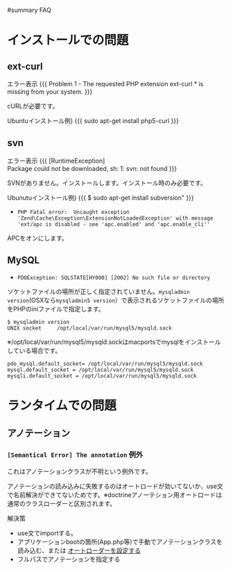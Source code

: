 #summary FAQ
# インストールでの問題 

## ext-curl 
エラー表示
{{{
  Problem 1
    - The requested PHP extension ext-curl * is missing from your system.
}}}

cURLが必要です。

Ubuntuインストール例)
{{{
sudo apt-get install php5-curl
}}}
## svn 
エラー表示
{{{
[RuntimeException]                                      
  Package could not be downloaded, sh: 1: svn: not found
}}}

SVNがありません。インストールします。インストール時のみ必要です。

Ubunutuインストール例)
{{{
$ sudo apt-get install subversion"
}}}

 * `PHP Fatal error:  Uncaught exception 'Zend\Cache\Exception\ExtensionNotLoadedException' with message 'ext/apc is disabled - see 'apc.enabled' and 'apc.enable_cli''`

APCをオンにします。


## MySQL 

 * `PDOException: SQLSTATE[HY000] [2002] No such file or directory`

ソケットファイルの場所が正しく指定されていません。`mysqladmin version`(OSXなら`mysqladmin5 version`）で表示されるソケットファイルの場所をPHPのiniファイルで指定します。

    $ mysqladmin version
    UNIX socket		/opt/local/var/run/mysql5/mysqld.sock


※/opt/local/var/run/mysql5/mysqld.sockはmacportsでmysqlをインストールしている場合です。

    pdo_mysql.default_socket= /opt/local/var/run/mysql5/mysqld.sock
    mysql.default_socket = /opt/local/var/run/mysql5/mysqld.sock
    mysqli.default_socket = /opt/local/var/run/mysql5/mysqld.sock

# ランタイムでの問題 
## アノテーション 
### `[Semantical Error] The annotation` 例外 

これはアノテーションクラスが不明という例外です。

アノテーションの読み込みに失敗するのはオートロードが効いてないか、use文で名前解決ができてないためです。※doctrineアノーテション用オートロードは通常のクラスローダーと区別されます。


解決策
 * use文でimportする。
 * アプリケーションbootの箇所(App.php等)で手動でアノテーションクラスを読み込む、または [オートローダーを設定する](http://docs.doctrine-project.org/projects/doctrine-common/en/latest/reference/annotations.html)
 * フルパスでアノテーションを指定する